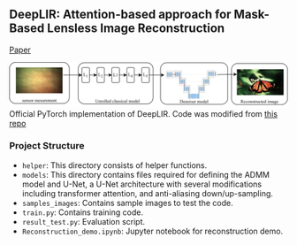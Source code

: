 ## DeepLIR: Attention-based approach for Mask-Based Lensless Image Reconstruction
[Paper](https://openaccess.thecvf.com/content/WACV2024W/VAQ/papers/Poudel_DeepLIR_Attention-Based_Approach_for_Mask-Based_Lensless_Image_Reconstruction_WACVW_2024_paper.pdf)

![Example Image](assets/Intro.png)
Official PyTorch implementation of DeepLIR. Code was modified from [this repo](https://github.com/Waller-Lab/LenslessLearning)
### Project Structure
- `helper`: This directory consists of helper functions.
- `models`: This directory contains files required for defining the ADMM model and U-Net, a U-Net architecture with several modifications including transformer attention, and anti-aliasing down/up-sampling.
- `samples_images`: Contains sample images to test the code.
- `train.py`: Contains training code.
- `result_test.py`: Evaluation script.
- `Reconstruction_demo.ipynb`: Jupyter notebook for reconstruction demo.

